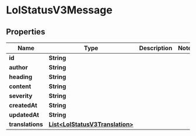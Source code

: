 

# LolStatusV3Message


## Properties

| Name | Type | Description | Notes |
|------------ | ------------- | ------------- | -------------|
|**id** | **String** |  |  |
|**author** | **String** |  |  |
|**heading** | **String** |  |  |
|**content** | **String** |  |  |
|**severity** | **String** |  |  |
|**createdAt** | **String** |  |  |
|**updatedAt** | **String** |  |  |
|**translations** | [**List&lt;LolStatusV3Translation&gt;**](LolStatusV3Translation.md) |  |  |



